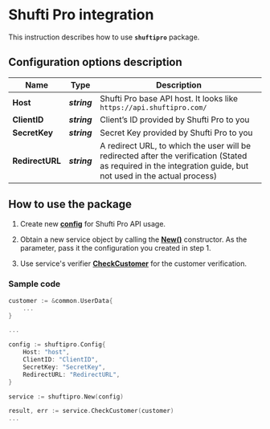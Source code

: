 # Shufti Pro integration

This instruction describes how to use **`shuftipro`** package.

## Configuration options description

| **Name** | **Type** | **Description** |
| -------- | -------- | --------------- |
| **Host** | _**string**_ | Shufti Pro base API host. It looks like `https://api.shuftipro.com/` |
| **ClientID** | _**string**_ | Client’s ID provided by Shufti Pro to you |
| **SecretKey** | _**string**_ | Secret Key provided by Shufti Pro to you |
| **RedirectURL** | _**string**_ | A redirect URL, to which the user will be redirected after the verification (Stated as required in the integration guide, but not used in the actual process) |

## How to use the package

1) Create new [**config**](verification/contract.go#L3) for Shufti Pro API usage.

2) Obtain a new service object by calling the [**New()**](service.go#L15) constructor. As the parameter, pass it the configuration you created in step 1.

3) Use service's verifier [**CheckCustomer**](service.go#L22) for the customer verification.

### Sample code

```go
customer := &common.UserData{
    ...
}

...

config := shuftipro.Config{
    Host: "host",
    ClientID: "ClientID",
    SecretKey: "SecretKey",
    RedirectURL: "RedirectURL",
}

service := shuftipro.New(config)

result, err := service.CheckCustomer(customer)
...
```

